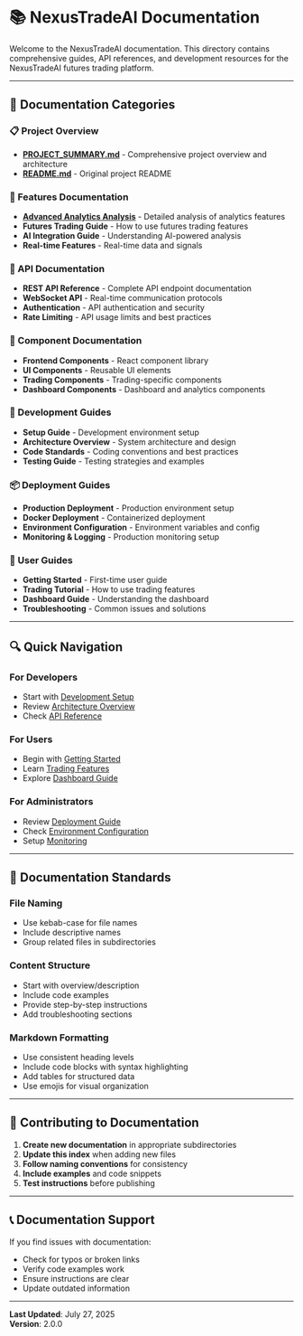 # 📚 NexusTradeAI Documentation

Welcome to the NexusTradeAI documentation. This directory contains comprehensive guides, API references, and development resources for the NexusTradeAI futures trading platform.

---

## 📖 **Documentation Categories**

### **📋 Project Overview**
- **[PROJECT_SUMMARY.md](PROJECT_SUMMARY.md)** - Comprehensive project overview and architecture
- **[README.md](README.md)** - Original project README

### **🎯 Features Documentation**
- **[Advanced Analytics Analysis](features/ADVANCED_ANALYTICS_ANALYSIS_REPORT.md)** - Detailed analysis of analytics features
- **Futures Trading Guide** - How to use futures trading features
- **AI Integration Guide** - Understanding AI-powered analysis
- **Real-time Features** - Real-time data and signals

### **🔧 API Documentation**
- **REST API Reference** - Complete API endpoint documentation
- **WebSocket API** - Real-time communication protocols
- **Authentication** - API authentication and security
- **Rate Limiting** - API usage limits and best practices

### **🧩 Component Documentation**
- **Frontend Components** - React component library
- **UI Components** - Reusable UI elements
- **Trading Components** - Trading-specific components
- **Dashboard Components** - Dashboard and analytics components

### **🚀 Development Guides**
- **Setup Guide** - Development environment setup
- **Architecture Overview** - System architecture and design
- **Code Standards** - Coding conventions and best practices
- **Testing Guide** - Testing strategies and examples

### **📦 Deployment Guides**
- **Production Deployment** - Production environment setup
- **Docker Deployment** - Containerized deployment
- **Environment Configuration** - Environment variables and config
- **Monitoring & Logging** - Production monitoring setup

### **📖 User Guides**
- **Getting Started** - First-time user guide
- **Trading Tutorial** - How to use trading features
- **Dashboard Guide** - Understanding the dashboard
- **Troubleshooting** - Common issues and solutions

---

## 🔍 **Quick Navigation**

### **For Developers**
- Start with [Development Setup](development/setup.md)
- Review [Architecture Overview](development/architecture.md)
- Check [API Reference](api/rest-api.md)

### **For Users**
- Begin with [Getting Started](guides/getting-started.md)
- Learn [Trading Features](features/futures-trading.md)
- Explore [Dashboard Guide](guides/dashboard.md)

### **For Administrators**
- Review [Deployment Guide](deployment/production.md)
- Check [Environment Configuration](deployment/environment.md)
- Setup [Monitoring](deployment/monitoring.md)

---

## 📝 **Documentation Standards**

### **File Naming**
- Use kebab-case for file names
- Include descriptive names
- Group related files in subdirectories

### **Content Structure**
- Start with overview/description
- Include code examples
- Provide step-by-step instructions
- Add troubleshooting sections

### **Markdown Formatting**
- Use consistent heading levels
- Include code blocks with syntax highlighting
- Add tables for structured data
- Use emojis for visual organization

---

## 🤝 **Contributing to Documentation**

1. **Create new documentation** in appropriate subdirectories
2. **Update this index** when adding new files
3. **Follow naming conventions** for consistency
4. **Include examples** and code snippets
5. **Test instructions** before publishing

---

## 📞 **Documentation Support**

If you find issues with documentation:
- Check for typos or broken links
- Verify code examples work
- Ensure instructions are clear
- Update outdated information

---

**Last Updated**: July 27, 2025  
**Version**: 2.0.0 